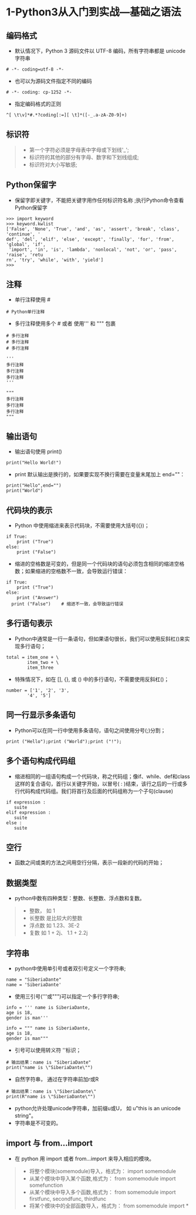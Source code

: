 # 1-Python3从入门到实战—基础之语法
## 编码格式
* 默认情况下，Python 3 源码文件以 UTF-8 编码，所有字符串都是 unicode 字符串
```
# -*- coding=utf-8 -*-
```

* 也可以为源码文件指定不同的编码
```
# -*- coding: cp-1252 -*-
```
* 指定编码格式的正则
```
^[ \t\v]*#.*?coding[:=][ \t]*([-_.a-zA-Z0-9]+)
```

## 标识符
>* 第一个字符必须是字母表中字母或下划线'_';
>* 标识符的其他的部分有字母、数字和下划线组成;
>* 标识符对大小写敏感;

## Python保留字
* 保留字即关键字，不能把关键字用作任何标识符名称 ;执行Python命令查看Python保留字
```
>>> import keyword
>>> keyword.kwlist
['False', 'None', 'True', 'and', 'as', 'assert', 'break', 'class', 'continue', '
def', 'del', 'elif', 'else', 'except', 'finally', 'for', 'from', 'global', 'if',
 'import', 'in', 'is', 'lambda', 'nonlocal', 'not', 'or', 'pass', 'raise', 'retu
rn', 'try', 'while', 'with', 'yield']
>>>
```
	
## 注释
* 单行注释使用 # 
```
# Python单行注释
```
* 多行注释使用多个 # 或者 使用''' 和 """ 包裹
```
# 多行注释
# 多行注释
# 多行注释

'''
多行注释
多行注释
多行注释
'''

"""
多行注释
多行注释
多行注释
"""
```
## 输出语句
* 输出语句使用 print()
```
print("Hello World!")
```
* print 默认输出是换行的，如果要实现不换行需要在变量末尾加上 end=""：
```
print("Hello",end="")
print("World")
```

## 代码块的表示
* Python 中使用缩进来表示代码块，不需要使用大括号({})；
```
if True:
    print ("True")
else:
    print ("False")
```
* 缩进的空格数是可变的，但是同一个代码块的语句必须包含相同的缩进空格数；如果缩进的空格数不一致，会导致运行错误：
```
if True:
    print ("True")
else:
    print ("Answer")
  print ("False")    # 缩进不一致，会导致运行错误
```

## 多行语句表示
* Python中通常是一行一条语句，但如果语句很长，我们可以使用反斜杠(\)来实现多行语句；
```
total = item_one + \
        item_two + \
        item_three
```
* 特殊情况下，如在 [], {}, 或 () 中的多行语句，不需要使用反斜杠(\)；
```
number = ['1', '2', '3',
        '4', '5']
```

## 同一行显示多条语句
* Python可以在同一行中使用多条语句，语句之间使用分号(;)分割；
```
print ("Hello");print ("World");print ("!");
```

## 多个语句构成代码组
* 缩进相同的一组语句构成一个代码块，称之代码组；像if、while、def和class这样的复合语句，首行以关键字开始，以冒号( : )结束，该行之后的一行或多行代码构成代码组。我们将首行及后面的代码组称为一个子句(clause)
```
if expression : 
   suite
elif expression : 
   suite 
else : 
   suite
```
## 空行
* 函数之间或类的方法之间用空行分隔，表示一段新的代码的开始；

## 数据类型
* python中数有四种类型：整数、长整数、浮点数和复数。
>* 整数， 如 1
>* 长整数 是比较大的整数
>* 浮点数 如 1.23、3E-2
>* 复数 如 1 + 2j、 1.1 + 2.2j

## 字符串
* python中使用单引号或者双引号定义一个字符串;
```
name = "SiberiaDante"
name = 'SiberiaDante'
```
* 使用三引号('''或""")可以指定一个多行字符串;
```
info = ''' name is SiberiaDante,
age is 18,
gender is man'''

info = """ name is SiberiaDante,
age is 18,
gender is man"""
```
* 引号可以使用转义符 '\'标识；
```
# 输出结果：name is "SiberiaDante"
print("name is \"SiberiaDante\"")
```
* 自然字符串， 通过在字符串前加r或R
```
# 输出结果：name is \"SiberiaDante\"
print(R"name is \"SiberiaDante\"")
```
* python允许处理unicode字符串，加前缀u或U， 如 u"this is an unicode string"。
* 字符串是不可变的。

## import 与 from...import
* 在 python 用 import 或者 from...import 来导入相应的模块。
>* 将整个模块(somemodule)导入，格式为： import somemodule
>* 从某个模块中导入某个函数,格式为： from somemodule import somefunction
>* 从某个模块中导入多个函数,格式为： from somemodule import firstfunc, secondfunc, thirdfunc
>* 将某个模块中的全部函数导入，格式为： from somemodule import *

